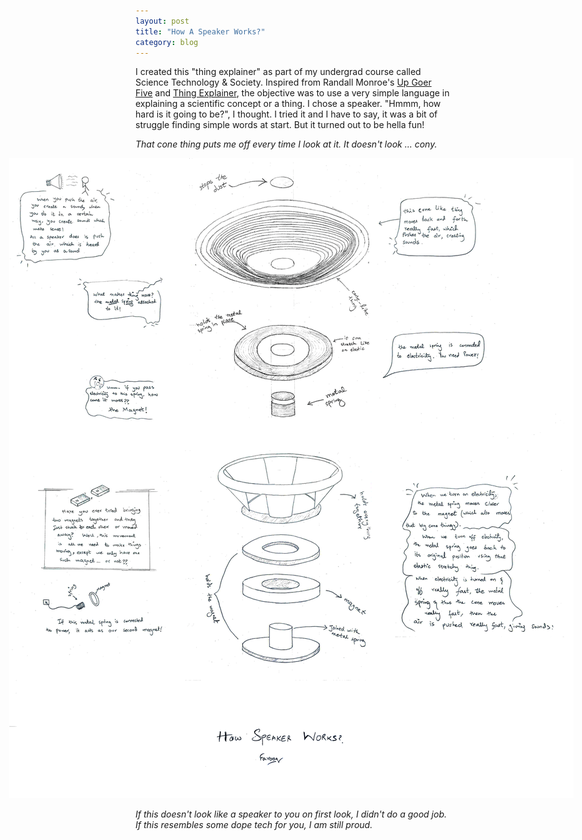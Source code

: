 ```yaml
---
layout: post
title: "How A Speaker Works?"
category: blog
---
```


I created this "thing explainer" as part of my undergrad course called Science Technology & Society. Inspired from Randall Monroe's [Up Goer Five](https://xkcd.com/1133/) and [Thing Explainer](https://xkcd.com/thing-explainer/), the objective was to use a very simple language in explaining a scientific concept or a thing. I chose a speaker. "Hmmm, how hard is it going to be?", I thought. I tried it and I have to say, it was a bit of struggle finding simple words at start. But it turned out to be hella fun!

*That cone thing puts me off every time I look at it. It doesn't look ... cony.*

<img style="max-width:195%;margin-left:-40%;" src="../assets/images/speaker_working.png">

*If this doesn't look like a speaker to you on first look, I didn't do a good job. If this resembles some dope tech for you, I am still proud.*
